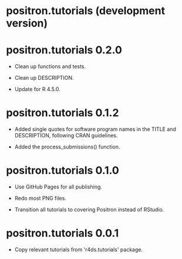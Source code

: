 # positron.tutorials (development version)

# positron.tutorials 0.2.0

* Clean up functions and tests.

* Clean up DESCRIPTION.

* Update for R 4.5.0.

# positron.tutorials 0.1.2

* Added single quotes for software program names in the TITLE and DESCRIPTION, following CRAN guidelines.

* Added the process_submissions() function.

# positron.tutorials 0.1.0

* Use GitHub Pages for all publishing.

* Redo most PNG files.

* Transition all tutorials to covering Positron instead of RStudio.

# positron.tutorials 0.0.1

* Copy relevant tutorials from 'r4ds.tutorials' package.
